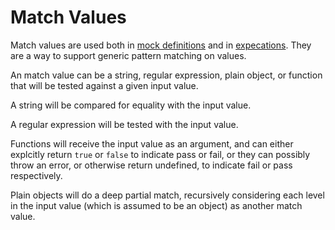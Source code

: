 # Match Values

Match values are used both in [mock definitions](Mock-API) and in [expecations](Expectation-API).
They are a way to support generic pattern matching on values.

An match value can be a string, regular expression, plain object, or function that will be tested against a given input value.

A string will be compared for equality with the input value.

A regular expression will be tested with the input value.

Functions will receive the input value as an argument,
and can either explcitly return `true` or `false` to indicate pass or fail,
or they can possibly throw an error, or otherwise return undefined, to indicate
fail or pass respectively.

Plain objects will do a deep partial match, recursively considering each level
in the input value (which is assumed to be an object) as another match value.

